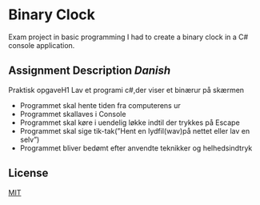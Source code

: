# Binary Clock
Exam project in basic programming I had to create a binary clock in a C# console application.

## Assignment Description *Danish*
Praktisk opgaveH1 Lav et programi c#,der viser et binærur på skærmen
- Programmet skal hente tiden fra computerens ur
- Programmet skallaves i Console
- Programmet skal køre i uendelig løkke indtil der trykkes på Escape
- Programmet skal sige tik-tak(”Hent en lydfil(wav)på nettet eller lav en selv”)
- Programmet bliver bedømt efter anvendte teknikker og helhedsindtryk


## License
[MIT](https://choosealicense.com/licenses/mit/)
